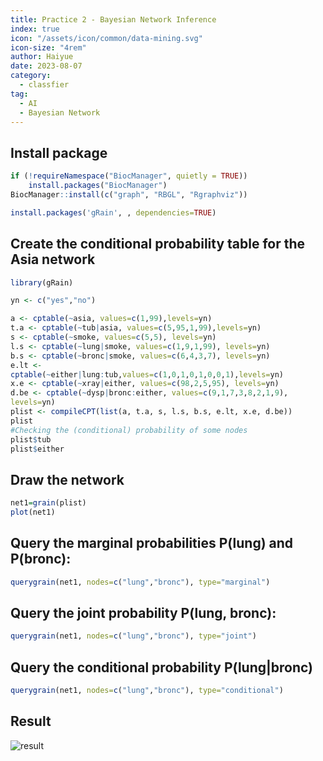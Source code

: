 ```yaml
---
title: Practice 2 - Bayesian Network Inference
index: true
icon: "/assets/icon/common/data-mining.svg"
icon-size: "4rem"
author: Haiyue
date: 2023-08-07
category:
  - classfier
tag:
  - AI
  - Bayesian Network
---
```


## Install package
``` r
if (!requireNamespace("BiocManager", quietly = TRUE))
    install.packages("BiocManager")
BiocManager::install(c("graph", "RBGL", "Rgraphviz"))

install.packages('gRain', , dependencies=TRUE)
```

## Create the conditional probability table for the Asia network
``` r
library(gRain)

yn <- c("yes","no")

a <- cptable(~asia, values=c(1,99),levels=yn)
t.a <- cptable(~tub|asia, values=c(5,95,1,99),levels=yn)
s <- cptable(~smoke, values=c(5,5), levels=yn)
l.s <- cptable(~lung|smoke, values=c(1,9,1,99), levels=yn)
b.s <- cptable(~bronc|smoke, values=c(6,4,3,7), levels=yn)
e.lt <-
cptable(~either|lung:tub,values=c(1,0,1,0,1,0,0,1),levels=yn)
x.e <- cptable(~xray|either, values=c(98,2,5,95), levels=yn)
d.be <- cptable(~dysp|bronc:either, values=c(9,1,7,3,8,2,1,9),
levels=yn)
plist <- compileCPT(list(a, t.a, s, l.s, b.s, e.lt, x.e, d.be))
plist
#Checking the (conditional) probability of some nodes
plist$tub
plist$either
```
## Draw the network
``` r
net1=grain(plist) 
plot(net1)
```

## Query the marginal probabilities P(lung) and P(bronc):
``` r
querygrain(net1, nodes=c("lung","bronc"), type="marginal")
```
## Query the joint probability P(lung, bronc):
``` r
querygrain(net1, nodes=c("lung","bronc"), type="joint")
```
## Query the conditional probability P(lung|bronc)
``` r
querygrain(net1, nodes=c("lung","bronc"), type="conditional")
```



## Result
![result](/data/unisa/AdvancedAnalytic2/prac2/result.jpg)